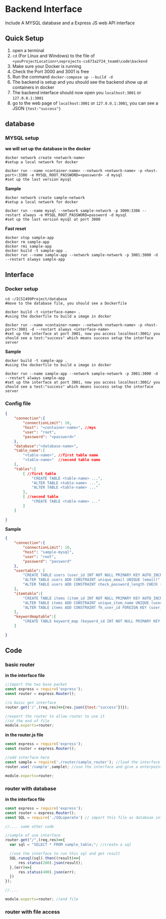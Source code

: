 # Backend Interface

Include A MYSQL database and a Express JS web API interface 

## Quick Setup

1. open a terminal
2. ``cd`` (For Linux and Windows) to the file of ``<youProjectLocation>\seprojects-cs673a2f24_team6\code\backend``
3. Make sure your Docker is running
4. Check the Port 3000 and 3001 is free
5. Run the command ``docker-compose up --build -d``
6. The backend is setup and you should see the backend show up at containers in docker
7. The backend interface should now open you ``localhost:3001`` or ``127.0.0.1:3001``
8. go to the web page of ``localhost:3001`` or ``127.0.0.1:3001``, you can see a JSON ``{test:"success"}``



## database

### MYSQL setup

**we will set up the database in the docker**

```shell
docker network create <network-name>
#setup a local network for docker

docker run --name <container-name> --network <network-name> -p <host-port>:3306 -e MYSQL_ROOT_PASSWORD=<password> -d mysql 
#set up the last version mysql
```

**Sample**

```shell
docker network create sample-network
#setup a local network for docker

docker run --name mysql --network sample-network -p 3000:3306 --restart always -e MYSQL_ROOT_PASSWORD=password -d mysql 
#set up the last version mysql at port 3000
```

**Fast reset**

```shell
docker stop sample-app
docker rm sample-app
docker rmi sample-app
docker build -t sample-app .
docker run --name sample-app --network sample-network -p 3001:3000 -d --restart always sample-app
```





## Interface

### Docker setup

```shell
cd ~/ICSI499Project/database
#move to the database file, you should see a Dockerfile

docker build -t <interface-name> .
#using the dockerfile to build a image in docker

docker run --name <container-name> --network <network-name> -p <host-port>:3001 -d --restart always <interface-name>
#set up the interface at port 3001, now you access localhost:3001/ you should see a test:"success" which means success setup the interface server

```

**Sample**

```shell
docker build -t sample-app .
#using the dockerfile to build a image in docker

docker run --name sample-app --network sample-network -p 3001:3000 -d --restart always sample-app
#set up the interface at port 3001, now you access localhost:3001/ you should see a test:"success" which means success setup the interface server

```



### Config file



```json
{
    "connection":{
        "connectionLimit": 10,
        "host": "<container-name>", //mys
        "user": "root",
        "password": "<password>"
    },
    "database":"<database-name>",
    "table_name":[
        "<table-name>", //first table name
        "<table-name>"  //second table name
    ],
    "tables":[
        [ //first table
            "CREATE TABLE <table-name> ...",
            "ALTER TABLE <table-name> ...",
            "ALTER TABLE <table-name> ..."
        ],
        [ //second table
            "CREATE TABLE <table-name> ..."
        ]
    ]
    
}
```

**Sample**

```json
{
    "connection":{
        "connectionLimit": 10,
        "host": "sample-mysql",
        "user": "root",
        "password": "password"
    },
    "usertable": [
        "CREATE TABLE users (user_id INT NOT NULL PRIMARY KEY AUTO_INCREMENT,user_name VARCHAR(50) NOT NULL,real_name VARCHAR(50),email VARCHAR(100) NOT NULL,location VARCHAR(200) NOT NULL,profile_img_id VARCHAR(100),bio TEXT,password VARCHAR(64) NOT NULL,has_items_list BOOLEAN NOT NULL DEFAULT false,other_info VARCHAR(200))",
        "ALTER TABLE users ADD CONSTRAINT unique_email UNIQUE (email)",
        "ALTER TABLE users ADD CONSTRAINT check_password_length CHECK (LENGTH(password) = 64)"
    ],
    "itemtable":[
        "CREATE TABLE items (item_id INT NOT NULL PRIMARY KEY AUTO_INCREMENT,user_id INT NOT NULL,item_name VARCHAR(50) NOT NULL,item_keywords VARCHAR(200),item_location VARCHAR(200) NOT NULL,item_description TEXT,item_img_id VARCHAR(100),other_info VARCHAR(200))",
        "ALTER TABLE items ADD CONSTRAINT unique_item_name UNIQUE (user_id, item_name)",
        "ALTER TABLE items ADD CONSTRAINT fk_user_id FOREIGN KEY (user_id) REFERENCES users (user_id)"
    ],
    "keywordmaptable":[
        "CREATE TABLE keyword_map (keyword_id INT NOT NULL PRIMARY KEY AUTO_INCREMENT,keyword VARCHAR(20) NOT NULL,item_id INT NOT NULL)"
    ]
    
}
```



## Code

### basic router

**in the interface file**

```javascript
//import the two base packet
const express = require('express');
const router = express.Router();

//a basic get interface
router.get('/',(req,res)=>{res.json({test:"success"})});

//export the router to allow router to use it
//at the end of file
module.exports=router;
```

**in the router.js file**

```javascript
const express = require('express');
const router = express.Router();

//add interface here
const sample = require('./router/sample_router'); //load the interface file
router.use('/sample',sample); //use the interface and give a enterpoint

module.exports=router;
```



### router with database

**in the interface file**

```javascript
const express = require('express');
const router = express.Router();
const SQL = require('./SQLoperate') // import this file as database interface

//.... some other code

//sample of use interface 
router.get("/",(req,res)=>{
  var sql = "SELECT * FROM sample_table;"; //create a sql 

  //use the interface to run this sql and get result
  SQL.runsql(sql).then((result)=>{
      res.status(200).json(result);
  },(err)=>{
      res.status(400).json(err);
  })
});

//....

module.exports=router; //end file
```



### router with file access





































